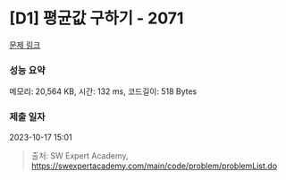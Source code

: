 # [D1] 평균값 구하기 - 2071 

[문제 링크](https://swexpertacademy.com/main/code/problem/problemDetail.do?contestProbId=AV5QRnJqA5cDFAUq) 

### 성능 요약

메모리: 20,564 KB, 시간: 132 ms, 코드길이: 518 Bytes

### 제출 일자

2023-10-17 15:01



> 출처: SW Expert Academy, https://swexpertacademy.com/main/code/problem/problemList.do